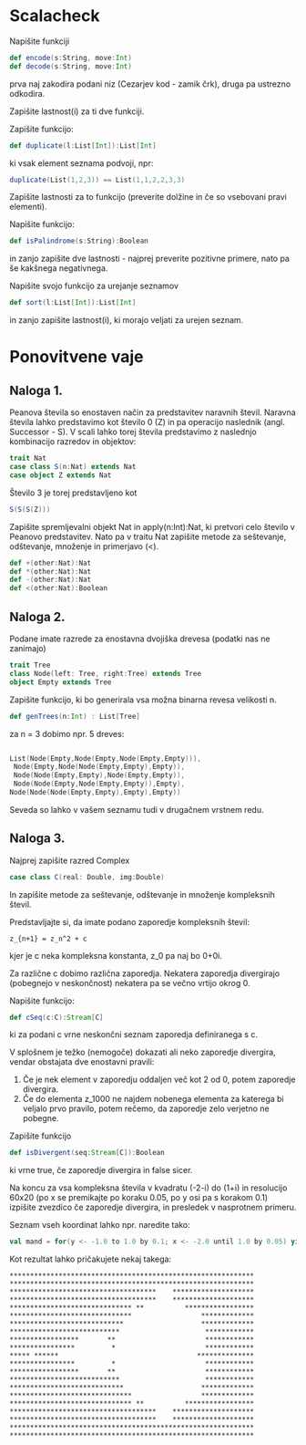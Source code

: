 # Scalacheck

Napišite funkciji

```scala
def encode(s:String, move:Int)
def decode(s:String, move:Int)
```
prva naj zakodira podani niz (Cezarjev kod - zamik črk), druga pa ustrezno odkodira.

Zapišite lastnost(i) za ti dve funkciji.

Zapišite funkcijo:

```scala
def duplicate(l:List[Int]):List[Int]
```
ki vsak element seznama podvoji, npr:
```scala
duplicate(List(1,2,3)) == List(1,1,2,2,3,3)
```
Zapišite lastnosti za to funkcijo (preverite dolžine in če so vsebovani pravi elementi).

Napišite funkcijo:
```scala
def isPalindrome(s:String):Boolean
```
in zanjo zapišite dve lastnosti - najprej preverite pozitivne primere, nato pa še kakšnega negativnega.


Napišite svojo funkcijo za urejanje seznamov
```scala
def sort(l:List[Int]):List[Int]
```
in zanjo zapišite lastnost(i), ki morajo veljati za urejen seznam.



# Ponovitvene vaje


## Naloga 1.
Peanova števila so enostaven način za predstavitev naravnih števil.
Naravna števila lahko predstavimo kot število 0 (Z) in pa operacijo naslednik (angl. Successor - S).
V scali lahko torej števila predstavimo z naslednjo kombinacijo razredov in objektov:

```scala
trait Nat
case class S(n:Nat) extends Nat
case object Z extends Nat
```

Število 3 je torej predstavljeno kot
```scala
S(S(S(Z)))
```

Zapišite spremljevalni objekt Nat in apply(n:Int):Nat, ki pretvori celo število v Peanovo predstavitev.
Nato pa v traitu Nat zapišite metode za seštevanje, odštevanje, množenje in primerjavo (<).

```scala
def +(other:Nat):Nat
def *(other:Nat):Nat
def -(other:Nat):Nat
def <(other:Nat):Boolean
```


## Naloga 2.

Podane imate razrede za enostavna dvojiška drevesa (podatki nas ne zanimajo)

```scala
trait Tree
class Node(left: Tree, right:Tree) extends Tree
object Empty extends Tree
```

Zapišite funkcijo, ki bo generirala vsa možna binarna revesa velikosti n.
```scala
def genTrees(n:Int) : List[Tree]
```

za n = 3 dobimo npr. 5 dreves:
```scala

List(Node(Empty,Node(Empty,Node(Empty,Empty))),
 Node(Empty,Node(Node(Empty,Empty),Empty)),
 Node(Node(Empty,Empty),Node(Empty,Empty)),
 Node(Node(Empty,Node(Empty,Empty)),Empty),
Node(Node(Node(Empty,Empty),Empty),Empty))
```
Seveda so lahko v vašem seznamu tudi v drugačnem vrstnem redu.

## Naloga 3.

Najprej zapišite razred Complex
```scala
case class C(real: Double, img:Double)
```
In zapišite metode za seštevanje, odštevanje in množenje kompleksnih števil.

Predstavljajte si, da imate podano zaporedje kompleksnih števil:
```
z_{n+1} = z_n^2 + c
```
kjer je c neka kompleksna konstanta, z_0 pa naj bo 0+0i.

Za različne c dobimo različna zaporedja. Nekatera zaporedja divergirajo (pobegnejo v neskončnost) nekatera pa se večno vrtijo okrog 0.

Napišite funkcijo:

```scala
def cSeq(c:C):Stream[C]
```
ki za podani c vrne neskončni seznam zaporedja definiranega s c.


V splošnem je težko (nemogoče) dokazati ali neko zaporedje divergira, vendar obstajata dve enostavni pravili:
  1. Če je nek element v zaporedju oddaljen več kot 2 od 0, potem zaporedje divergira.
  2. Če do elementa z_1000 ne najdem nobenega elementa za katerega bi veljalo prvo pravilo, potem rečemo, da zaporedje zelo verjetno ne pobegne.

Zapišite funkcijo
```scala
def isDivergent(seq:Stream[C]):Boolean
```
ki vrne true, če zaporedje divergira in false sicer.

Na koncu za vsa kompleksna števila v kvadratu (-2-i) do (1+i) in resolucijo 60x20 (po x se premikajte po koraku 0.05, po y osi pa s korakom 0.1) izpišite zvezdico če zaporedje divergira, in presledek v nasprotnem primeru.

Seznam vseh koordinat lahko npr. naredite tako:
```scala
val mand = for(y <- -1.0 to 1.0 by 0.1; x <- -2.0 until 1.0 by 0.05) yield (y,x)
```

Kot rezultat lahko pričakujete nekaj takega:
```
************************************************************
************************************************************
************************************    ********************
************************************    ********************
****************************** **          *****************
******************************                 *************
****************************                   *************
***************************                     ************
*****************       **                      ************
****************         *                      ************
***** ******                                  **************
****************         *                      ************
*****************       **                      ************
***************************                     ************
****************************                   *************
******************************                 *************
****************************** **          *****************
************************************    ********************
************************************    ********************
************************************************************
************************************************************
```
